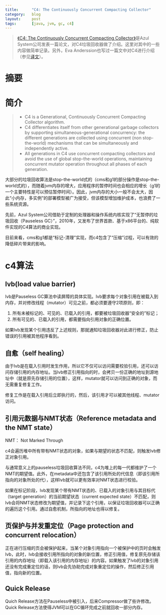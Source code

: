```yaml
---
title:      "C4: The Continuously Concurrent Compacting Collector"
category:   blog
layout:     post
tags:       [java, jvm, gc, c4]
---
```


> [《C4: The Continuously Concurrent Compacting Collector》][1]是Azul System公司发表一篇论文，对C4垃圾回收器做了介绍。这里对其中的一些内容做简单记录。另外，Eva Anderssion也写过一篇文中对C4进行介绍（参见[译文][2]）。

# 摘要

# 简介

> *   C4 is a Generational, Continuously Concurrent Compacting Collector algorithm.
> *   C4 differentiates itself from other generational garbage collectors by supporting simultaneous-generational concurrency: the different generations are collected using concurrent (non stop-the-world) mechanisms that can be simultaneously and independently active.
> *   All generations in C4 use concurrent compacting collectors and avoid the use of global stop-the-world operations, maintaining concurrent mutator operation throughout all phases of each generation. 

大部分的垃圾回收算法是stop-the-world式的（cms和g1的部分操作是stop-the-world式的），而随着jvm内存的增大，应用程序的暂停时间也会相应的增长（g1的一个主要特性是可以预估暂停时间）。因此，jvm内存的大小一般不会太大，因此“小内存，多实例”的部署模型被广为接受，但该模型增加维护成本，也浪费了一些系统资源。

先前，Azul System公司借助于定制的处理器和操作系统内核实现了“无暂停的垃圾回收（Pauseless GC）”，2010年，又发布了世界首款、基于x86平台的、纯软件实现的C4算法的商业实现。

目前来看，cms和g1都是“标记-清理”实现，而c4包含了“压缩”过程，可以有效的降低碎片带来的影响。

# c4算法

## lvb(load value barrier)

lvb是Pauseless GC算法中读屏障的具体实现。lvb要求每个对象引用在被载入到内存，并对修改线程（mutator）可见之前，都必须要遵守2项原则，即：

1.  所有未被标记的、可见的、已载入的引用，都要被垃圾回收器“安全的”标记；
2.  所有可见的、已载入的引用，都需要指向引用对象的正确位置。

如果lvb发现某个引用违反了上述规则，那就通知垃圾回收器对此进行修正，防止错误的引用被其他程序看到。

## 自愈（self healing）

由于lvb是在载入引用时发生作用，所以它不仅可以访问需要校验引用，还可以访问存储引用的内存地址。当lvb修正引用指向的时，会拷贝一份正确的地址到源地址中（就是原先存储引用的位置），这样，mutator就可以访问到正确的对象，而无需重复修复工作。

修复工作是在载入引用后立即执行的，然后，该引用才可以被其他线程、mutator访问。

## 引用元数据与NMT状态（Reference metadata and the NMT state）

NMT： Not Marked Through

c4会遍历堆中所有带有NMT状态的对象，如果与期望的状态不匹配，则触发lvb修正对象引用。

与通常意义上的pauseless垃圾回收算法不同，c4为堆上的每一代都维护了一个NMT的期望值。此外，在metadata中还包含了该引用所处的代信息（即该引用所指向的对象所处的代），这样lvb就可以更有效率对NMT状态进行校验。

如果在标记阶段，lvb发现某个带有NMT状态的、已载入的对象引用与其目标代（target generation）的当前期望状态（current expected state）不匹配，则lvb会将NMT状态修改为期望值，并记录下这个引用，以保证垃圾回收器可以正确的遍历这个引用。通过自愈机制，所指向的地址也得以修复。

## 页保护与并发重定位（Page protection and concurrent relocation）

正在进行压缩的页会被保护起来，当某个对象引用指向一个被保护中的页时会触发lvb，此时，lvb会接收引用所指向的对象的新位置，修正引用值，修复原先存储该引用的内存地址（即载入该引用的内存地址）的内容。如果触发了lvb的对象引用还没有完成重定位的话，则lvb会先协助完成对象重定位的操作，然后修正引用值，指向新的位置。

## Quick Release

Quich Release方法在Pauseless中被引入，后来Compressor做了些许修改。Quick Release方法使得JVM可以在GC循环完成之前就回收一部分内存。



[1]:    http://www.azulsystems.com/products/zing/c4-java-garbage-collector-wp
[2]:    /blog/2013/06/29/jvm_performance_optimization_4_c4_gc.html
